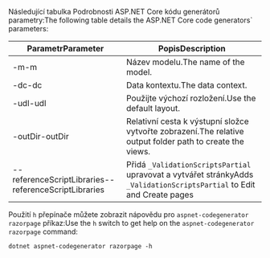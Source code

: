 <a name="codegenerator"></a> <span data-ttu-id="0a19c-101">Následující tabulka Podrobnosti ASP.NET Core kódu generátorů parametry:</span><span class="sxs-lookup"><span data-stu-id="0a19c-101">The following table details the ASP.NET Core code generators\` parameters:</span></span>

| <span data-ttu-id="0a19c-102">Parametr</span><span class="sxs-lookup"><span data-stu-id="0a19c-102">Parameter</span></span>               | <span data-ttu-id="0a19c-103">Popis</span><span class="sxs-lookup"><span data-stu-id="0a19c-103">Description</span></span>|
| ----------------- | ------------ |
| <span data-ttu-id="0a19c-104">-m</span><span class="sxs-lookup"><span data-stu-id="0a19c-104">-m</span></span>  | <span data-ttu-id="0a19c-105">Název modelu.</span><span class="sxs-lookup"><span data-stu-id="0a19c-105">The name of the model.</span></span> |
| <span data-ttu-id="0a19c-106">-dc</span><span class="sxs-lookup"><span data-stu-id="0a19c-106">-dc</span></span>  | <span data-ttu-id="0a19c-107">Data kontextu.</span><span class="sxs-lookup"><span data-stu-id="0a19c-107">The data context.</span></span> |
| <span data-ttu-id="0a19c-108">-udl</span><span class="sxs-lookup"><span data-stu-id="0a19c-108">-udl</span></span> | <span data-ttu-id="0a19c-109">Použijte výchozí rozložení.</span><span class="sxs-lookup"><span data-stu-id="0a19c-109">Use the default layout.</span></span> |
| <span data-ttu-id="0a19c-110">-outDir</span><span class="sxs-lookup"><span data-stu-id="0a19c-110">-outDir</span></span> | <span data-ttu-id="0a19c-111">Relativní cesta k výstupní složce vytvořte zobrazení.</span><span class="sxs-lookup"><span data-stu-id="0a19c-111">The relative output folder path to create the views.</span></span> |
| <span data-ttu-id="0a19c-112">--referenceScriptLibraries</span><span class="sxs-lookup"><span data-stu-id="0a19c-112">--referenceScriptLibraries</span></span> | <span data-ttu-id="0a19c-113">Přidá `_ValidationScriptsPartial` upravovat a vytvářet stránky</span><span class="sxs-lookup"><span data-stu-id="0a19c-113">Adds `_ValidationScriptsPartial` to Edit and Create pages</span></span> |

<span data-ttu-id="0a19c-114">Použití `h` přepínače můžete zobrazit nápovědu pro `aspnet-codegenerator razorpage` příkaz:</span><span class="sxs-lookup"><span data-stu-id="0a19c-114">Use the `h` switch to get help on the `aspnet-codegenerator razorpage` command:</span></span>

```console
dotnet aspnet-codegenerator razorpage -h
```

